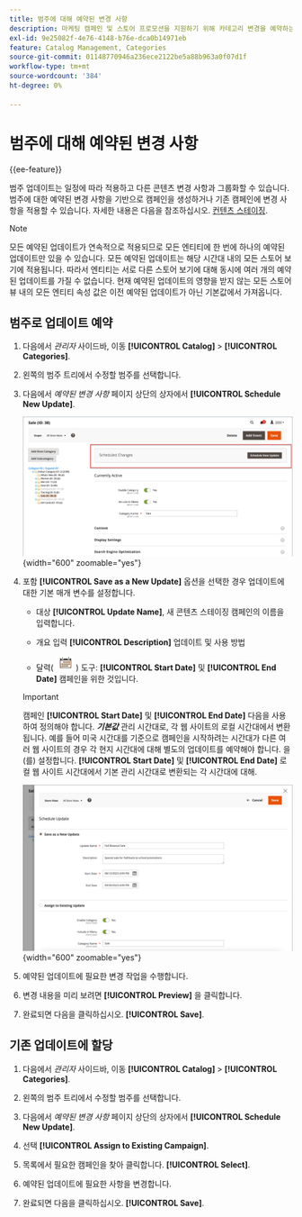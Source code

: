 ```yaml
---
title: 범주에 대해 예약된 변경 사항
description: 마케팅 캠페인 및 스토어 프로모션을 지원하기 위해 카테고리 변경을 예약하는 방법을 알아봅니다.
exl-id: 9e25082f-4e76-4148-b76e-dca0b14971eb
feature: Catalog Management, Categories
source-git-commit: 01148770946a236ece2122be5a88b963a0f07d1f
workflow-type: tm+mt
source-wordcount: '384'
ht-degree: 0%

---
```


# 범주에 대해 예약된 변경 사항

{{ee-feature}}

범주 업데이트는 일정에 따라 적용하고 다른 콘텐츠 변경 사항과 그룹화할 수 있습니다. 범주에 대한 예약된 변경 사항을 기반으로 캠페인을 생성하거나 기존 캠페인에 변경 사항을 적용할 수 있습니다. 자세한 내용은 다음을 참조하십시오. [컨텐츠 스테이징](../content-design/content-staging.md).

>[!NOTE]
>
>모든 예약된 업데이트가 연속적으로 적용되므로 모든 엔티티에 한 번에 하나의 예약된 업데이트만 있을 수 있습니다. 모든 예약된 업데이트는 해당 시간대 내의 모든 스토어 보기에 적용됩니다. 따라서 엔티티는 서로 다른 스토어 보기에 대해 동시에 여러 개의 예약된 업데이트를 가질 수 없습니다. 현재 예약된 업데이트의 영향을 받지 않는 모든 스토어 뷰 내의 모든 엔티티 속성 값은 이전 예약된 업데이트가 아닌 기본값에서 가져옵니다.

## 범주로 업데이트 예약

1. 다음에서 _관리자_ 사이드바, 이동 **[!UICONTROL Catalog]** > **[!UICONTROL Categories]**.

1. 왼쪽의 범주 트리에서 수정할 범주를 선택합니다.

1. 다음에서 _예약된 변경 사항_ 페이지 상단의 상자에서 **[!UICONTROL Schedule New Update]**.

   ![예약된 변경 사항](./assets/category-scheduled-changes.png){width="600" zoomable="yes"}

1. 포함 **[!UICONTROL Save as a New Update]** 옵션을 선택한 경우 업데이트에 대한 기본 매개 변수를 설정합니다.

   - 대상 **[!UICONTROL Update Name]**, 새 콘텐츠 스테이징 캠페인의 이름을 입력합니다.

   - 개요 입력 **[!UICONTROL Description]** 업데이트 및 사용 방법

   - 달력( ![달력 아이콘](../assets/icon-calendar.png) ) 도구: **[!UICONTROL Start Date]** 및 **[!UICONTROL End Date]** 캠페인을 위한 것입니다.

   >[!IMPORTANT]
   >
   >캠페인 **[!UICONTROL Start Date]** 및 **[!UICONTROL End Date]** 다음을 사용하여 정의해야 합니다. **_기본값_** 관리 시간대로, 각 웹 사이트의 로컬 시간대에서 변환됩니다. 예를 들어 미국 시간대를 기준으로 캠페인을 시작하려는 시간대가 다른 여러 웹 사이트의 경우 각 현지 시간대에 대해 별도의 업데이트를 예약해야 합니다. 을(를) 설정합니다. **[!UICONTROL Start Date]** 및 **[!UICONTROL End Date]** 로컬 웹 사이트 시간대에서 기본 관리 시간대로 변환되는 각 시간대에 대해.

   ![예약된 변경 사항](./assets/category-scheduled-changes-new-update.png){width="600" zoomable="yes"}

1. 예약된 업데이트에 필요한 변경 작업을 수행합니다.

1. 변경 내용을 미리 보려면 **[!UICONTROL Preview]** 을 클릭합니다.

1. 완료되면 다음을 클릭하십시오. **[!UICONTROL Save]**.

## 기존 업데이트에 할당

1. 다음에서 _관리자_ 사이드바, 이동 **[!UICONTROL Catalog]** > **[!UICONTROL Categories]**.

1. 왼쪽의 범주 트리에서 수정할 범주를 선택합니다.

1. 다음에서 _예약된 변경 사항_ 페이지 상단의 상자에서 **[!UICONTROL Schedule New Update]**.

1. 선택 **[!UICONTROL Assign to Existing Campaign]**.

1. 목록에서 필요한 캠페인을 찾아 클릭합니다. **[!UICONTROL Select]**.

1. 예약된 업데이트에 필요한 사항을 변경합니다.

1. 완료되면 다음을 클릭하십시오. **[!UICONTROL Save]**.
